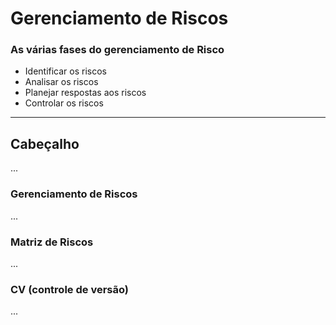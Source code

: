 # Gerenciamento de Riscos

### As várias fases do gerenciamento de Risco

- Identificar os riscos
- Analisar os riscos
- Planejar respostas aos riscos
- Controlar os riscos

------
## Cabeçalho
...
### Gerenciamento de Riscos
...
### Matriz de Riscos
...
### CV (controle de versão)
...



<!--stackedit_data:
eyJoaXN0b3J5IjpbLTEyMTc0Mjg2NDcsMjExMjcwNzUzNV19
-->